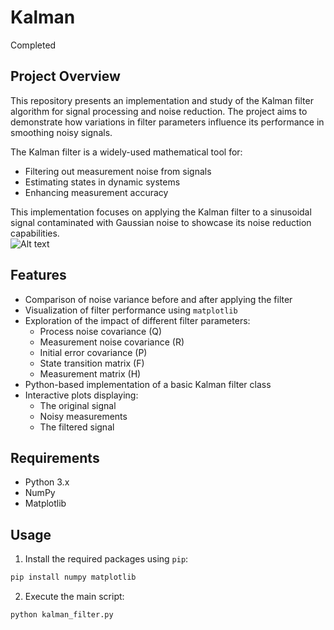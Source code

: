 # Kalman  
Completed

## Project Overview  
This repository presents an implementation and study of the Kalman filter algorithm for signal processing and noise reduction. The project aims to demonstrate how variations in filter parameters influence its performance in smoothing noisy signals.

The Kalman filter is a widely-used mathematical tool for:
- Filtering out measurement noise from signals
- Estimating states in dynamic systems
- Enhancing measurement accuracy

This implementation focuses on applying the Kalman filter to a sinusoidal signal contaminated with Gaussian noise to showcase its noise reduction capabilities.  
![Alt text](image.png)

## Features
- Comparison of noise variance before and after applying the filter
- Visualization of filter performance using `matplotlib`
- Exploration of the impact of different filter parameters:
  - Process noise covariance (Q)
  - Measurement noise covariance (R)
  - Initial error covariance (P)
  - State transition matrix (F)
  - Measurement matrix (H)
- Python-based implementation of a basic Kalman filter class
- Interactive plots displaying:
  - The original signal
  - Noisy measurements
  - The filtered signal

## Requirements
- Python 3.x
- NumPy
- Matplotlib

## Usage

1. Install the required packages using `pip`:
```bash
pip install numpy matplotlib
```

2. Execute the main script:
```bash
python kalman_filter.py
```